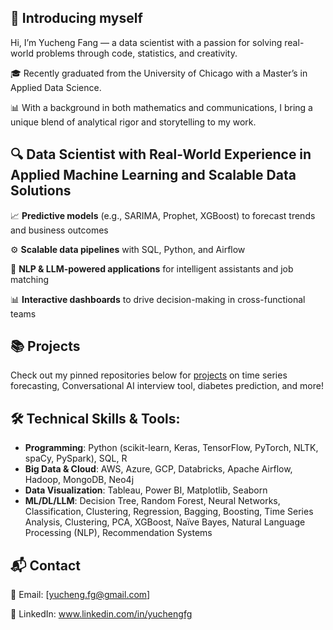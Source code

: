 ## 👋 Introducing myself 

Hi, I’m Yucheng Fang — a data scientist with a passion for solving real-world problems through code, statistics, and creativity.

🎓 Recently graduated from the University of Chicago with a Master’s in Applied Data Science.

📊 With a background in both mathematics and communications, I bring a unique blend of analytical rigor and storytelling to my work.

## 🔍 Data Scientist with Real-World Experience in Applied Machine Learning and Scalable Data Solutions

📈 **Predictive models** (e.g., SARIMA, Prophet, XGBoost) to forecast trends and business outcomes

⚙️ **Scalable data pipelines** with SQL, Python, and Airflow

🧠 **NLP & LLM-powered applications** for intelligent assistants and job matching

📊 **Interactive dashboards** to drive decision-making in cross-functional teams

## 📚 Projects
Check out my pinned repositories below for [projects](https://github.com/yc247/projects) on time series forecasting, Conversational AI interview tool, diabetes prediction, and more!


## 🛠 Technical Skills & Tools:
- **Programming**: Python (scikit-learn, Keras, TensorFlow, PyTorch, NLTK, spaCy, PySpark), SQL, R
- **Big Data & Cloud**: AWS, Azure, GCP, Databricks, Apache Airflow, Hadoop, MongoDB, Neo4j
- **Data Visualization**: Tableau, Power BI, Matplotlib, Seaborn
- **ML/DL/LLM**: Decision Tree, Random Forest, Neural Networks, Classification, Clustering, Regression, Bagging, Boosting, Time Series Analysis, Clustering, PCA, XGBoost, Naïve Bayes, Natural Language Processing (NLP), Recommendation Systems

## 📬 Contact
📧 Email: [yucheng.fg@gmail.com]

🔗 LinkedIn: www.linkedin.com/in/yuchengfg
